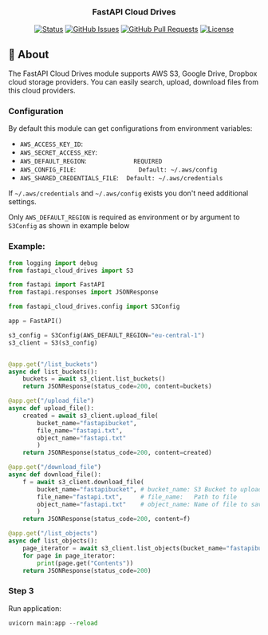 <h3 align="center">FastAPI Cloud Drives</h3>

<div align="center">

[![Status](https://img.shields.io/badge/status-active-success.svg)]()
[![GitHub Issues](https://img.shields.io/github/issues/kylelobo/The-Documentation-Compendium.svg)](https://github.com/MadeByMads/fastapi-cloud-drives/issues)
[![GitHub Pull Requests](https://img.shields.io/github/issues-pr/kylelobo/The-Documentation-Compendium.svg)](https://github.com/MadeByMads/fastapi-cloud-drives/pulls)
[![License](https://img.shields.io/badge/license-MIT-blue.svg)](/LICENSE)

</div>


## 🧐 About <a name = "about"></a>
The FastAPI Cloud Drives module supports AWS S3, Google Drive, Dropbox cloud storage providers. You can easily search, upload, download files from this cloud providers. 

### Configuration
By default this module can get configurations from environment variables:
* `AWS_ACCESS_KEY_ID`:
* `AWS_SECRET_ACCESS_KEY`:
* `AWS_DEFAULT_REGION`:                        `REQUIRED`
* `AWS_CONFIG_FILE`:                                `Default: ~/.aws/config`
* `AWS_SHARED_CREDENTIALS_FILE`:    `Default: ~/.aws/credentials`
   
If `~/.aws/credentials` and `~/.aws/config` exists you don't need additional settings.

Only `AWS_DEFAULT_REGION` is required as environment or by argument to `S3Config` as shown in example below


### Example:

```python
from logging import debug
from fastapi_cloud_drives import S3

from fastapi import FastAPI
from fastapi.responses import JSONResponse

from fastapi_cloud_drives.config import S3Config

app = FastAPI()

s3_config = S3Config(AWS_DEFAULT_REGION="eu-central-1")
s3_client = S3(s3_config)


@app.get("/list_buckets")
async def list_buckets():
    buckets = await s3_client.list_buckets()
    return JSONResponse(status_code=200, content=buckets)

@app.get("/upload_file")
async def upload_file():
    created = await s3_client.upload_file(
        bucket_name="fastapibucket", 
        file_name="fastapi.txt",
        object_name="fastapi.txt"
        )
    return JSONResponse(status_code=200, content=created)

@app.get("/download_file")
async def download_file():
    f = await s3_client.download_file(
        bucket_name="fastapibucket", # bucket_name: S3 Bucket to upload
        file_name="fastapi.txt",     # file_name:   Path to file
        object_name="fastapi.txt"    # object_name: Name of file to save in S3 Bucket
        )
    return JSONResponse(status_code=200, content=f)

@app.get("/list_objects")
async def list_objects():
    page_iterator = await s3_client.list_objects(bucket_name="fastapibucket")
    for page in page_iterator:
        print(page.get("Contents"))
    return JSONResponse(status_code=200)
```

### Step 3
Run application:
```python
uvicorn main:app --reload
```